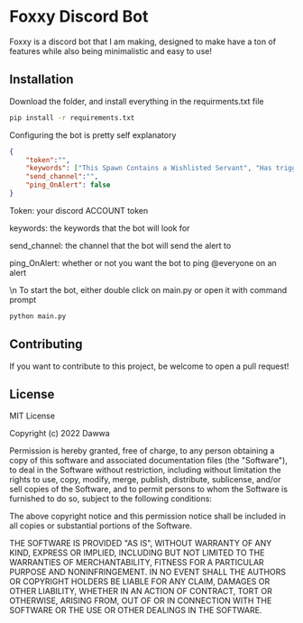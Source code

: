 # Foxxy Discord Bot

Foxxy is a discord bot that I am making, designed to make have a ton of features while also being minimalistic and easy to use!

## Installation

Download the folder, and install everything in the requirments.txt file

```bash
pip install -r requirements.txt
```

Configuring the bot is pretty self explanatory

```json
{
    "token":"",
    "keywords": ["This Spawn Contains a Wishlisted Servant", "Has triggered a Server spawn"],
    "send_channel":"",
    "ping_OnAlert": false
}
```

Token: your discord ACCOUNT token

keywords: the keywords that the bot will look for

send_channel: the channel that the bot will send the alert to

ping_OnAlert: whether or not you want the bot to ping @everyone on an alert

\n To start the bot, either double click on main.py or open it with command prompt

```bash
python main.py
```

## Contributing
If you want to contribute to this project, be welcome to open a pull request!

## License
MIT License

Copyright (c) 2022 Dawwa

Permission is hereby granted, free of charge, to any person obtaining a copy
of this software and associated documentation files (the "Software"), to deal
in the Software without restriction, including without limitation the rights
to use, copy, modify, merge, publish, distribute, sublicense, and/or sell
copies of the Software, and to permit persons to whom the Software is
furnished to do so, subject to the following conditions:

The above copyright notice and this permission notice shall be included in all
copies or substantial portions of the Software.

THE SOFTWARE IS PROVIDED "AS IS", WITHOUT WARRANTY OF ANY KIND, EXPRESS OR
IMPLIED, INCLUDING BUT NOT LIMITED TO THE WARRANTIES OF MERCHANTABILITY,
FITNESS FOR A PARTICULAR PURPOSE AND NONINFRINGEMENT. IN NO EVENT SHALL THE
AUTHORS OR COPYRIGHT HOLDERS BE LIABLE FOR ANY CLAIM, DAMAGES OR OTHER
LIABILITY, WHETHER IN AN ACTION OF CONTRACT, TORT OR OTHERWISE, ARISING FROM,
OUT OF OR IN CONNECTION WITH THE SOFTWARE OR THE USE OR OTHER DEALINGS IN THE
SOFTWARE.
